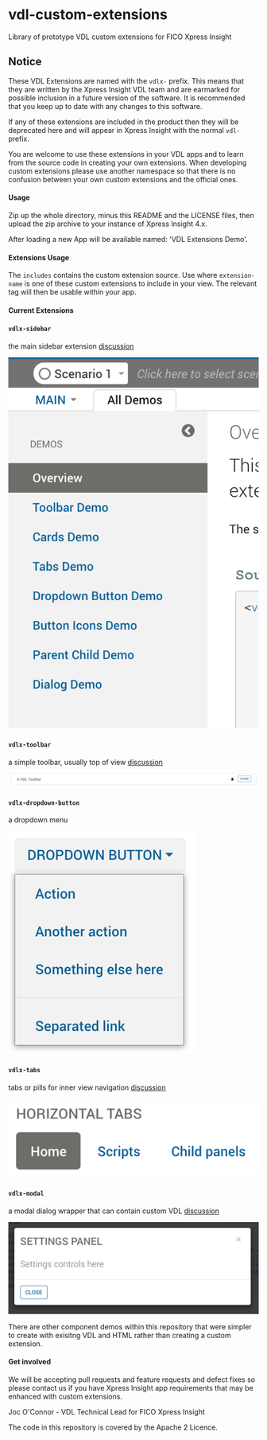 # vdl-custom-extensions
Library of prototype VDL custom extensions for FICO Xpress Insight

## Notice

These VDL Extensions are named with the <code>vdlx-</code> prefix. 
This means that they are written by the Xpress Insight VDL team and are earmarked for possible inclusion in a future version of the software.
It is recommended that you keep up to date with any changes to this software. 

If any of these extensions are included in the product then they will be deprecated here and will appear in Xpress Insight with the normal <code>vdl-</code> prefix.

You are welcome to use these extensions in your VDL apps and to learn from the source code in creating your own extensions. When developing custom extensions please use another namespace so that there is no confusion between your own custom extensions and the official ones. 

#### Usage
Zip up the whole directory, minus this README and the LICENSE files, then upload the zip archive to your instance of Xpress Insight 4.x.

After loading a new App will be available named: 'VDL Extensions Demo'.

#### Extensions Usage

The <code>includes</code> contains the custom extension source. Use <code><vdl-include src="vdlx-extension-name.vdl"/></code> where <code>extension-name</code> is one of these custom extensions to include in your view. The relevant tag will then be usable within your app. 

#### Current Extensions

#### <code>vdlx-sidebar</code>
the main sidebar extension [discussion](client_resources/includes/vdlx-sidebar.md)

![vdlx-sidebar](client_resources/gfx/vdlx-sidebar1.png)
#### <code>vdlx-toolbar</code>
a simple toolbar, usually top of view [discussion](./client_resources/includes/vdlx-toolbar.md)

![vdlx-toolbar](client_resources/gfx/vdlx-toolbar1.png)
#### <code>vdlx-dropdown-button</code>
a dropdown menu

![vdlx-dropdown-button](client_resources/gfx/vdlx-dropdown-button1.png)
#### <code>vdlx-tabs</code>
tabs or pills for inner view navigation [discussion](./client_resources/includes/vdlx-tabs.md)

![vdlx-tabs](client_resources/gfx/vdlx-tabs1.png)
#### <code>vdlx-modal</code>
a modal dialog wrapper that can contain custom VDL [discussion](./client_resources/includes/vdlx-modal.md)

![vdlx-modal](client_resources/gfx/vdlx-modal1.png)

There are other component demos within this repository that were simpler to create with exisitng VDL and HTML rather than creating a custom extension. 

#### Get involved

We will be accepting pull requests and feature requests and defect fixes so please contact us if you have Xpress Insight app requirements that may be enhanced with custom extensions.

Joc O'Connor - 
VDL Technical Lead for FICO Xpress Insight

The code in this repository is covered by the Apache 2 Licence.
